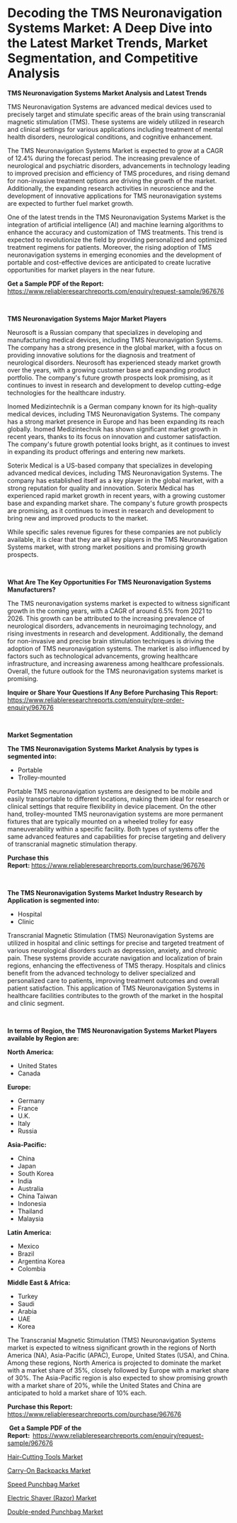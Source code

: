 <p><h1>Decoding the TMS Neuronavigation Systems Market: A Deep Dive into the Latest Market Trends, Market Segmentation, and Competitive Analysis</h1></p><p><strong>TMS Neuronavigation Systems Market Analysis and Latest Trends</strong></p>
<p><p>TMS Neuronavigation Systems are advanced medical devices used to precisely target and stimulate specific areas of the brain using transcranial magnetic stimulation (TMS). These systems are widely utilized in research and clinical settings for various applications including treatment of mental health disorders, neurological conditions, and cognitive enhancement.</p><p>The TMS Neuronavigation Systems Market is expected to grow at a CAGR of 12.4% during the forecast period. The increasing prevalence of neurological and psychiatric disorders, advancements in technology leading to improved precision and efficiency of TMS procedures, and rising demand for non-invasive treatment options are driving the growth of the market. Additionally, the expanding research activities in neuroscience and the development of innovative applications for TMS neuronavigation systems are expected to further fuel market growth.</p><p>One of the latest trends in the TMS Neuronavigation Systems Market is the integration of artificial intelligence (AI) and machine learning algorithms to enhance the accuracy and customization of TMS treatments. This trend is expected to revolutionize the field by providing personalized and optimized treatment regimens for patients. Moreover, the rising adoption of TMS neuronavigation systems in emerging economies and the development of portable and cost-effective devices are anticipated to create lucrative opportunities for market players in the near future.</p></p>
<p><strong>Get a Sample PDF of the Report:&nbsp;</strong> <a href="https://www.reliableresearchreports.com/enquiry/request-sample/967676">https://www.reliableresearchreports.com/enquiry/request-sample/967676</a></p>
<p>&nbsp;</p>
<p><strong>TMS Neuronavigation Systems Major Market Players</strong></p>
<p><p>Neurosoft is a Russian company that specializes in developing and manufacturing medical devices, including TMS Neuronavigation Systems. The company has a strong presence in the global market, with a focus on providing innovative solutions for the diagnosis and treatment of neurological disorders. Neurosoft has experienced steady market growth over the years, with a growing customer base and expanding product portfolio. The company's future growth prospects look promising, as it continues to invest in research and development to develop cutting-edge technologies for the healthcare industry.</p><p>Inomed Medizintechnik is a German company known for its high-quality medical devices, including TMS Neuronavigation Systems. The company has a strong market presence in Europe and has been expanding its reach globally. Inomed Medizintechnik has shown significant market growth in recent years, thanks to its focus on innovation and customer satisfaction. The company's future growth potential looks bright, as it continues to invest in expanding its product offerings and entering new markets.</p><p>Soterix Medical is a US-based company that specializes in developing advanced medical devices, including TMS Neuronavigation Systems. The company has established itself as a key player in the global market, with a strong reputation for quality and innovation. Soterix Medical has experienced rapid market growth in recent years, with a growing customer base and expanding market share. The company's future growth prospects are promising, as it continues to invest in research and development to bring new and improved products to the market.</p><p>While specific sales revenue figures for these companies are not publicly available, it is clear that they are all key players in the TMS Neuronavigation Systems market, with strong market positions and promising growth prospects.</p></p>
<p>&nbsp;</p>
<p><strong>What Are The Key Opportunities For TMS Neuronavigation Systems Manufacturers?</strong></p>
<p><p>The TMS neuronavigation systems market is expected to witness significant growth in the coming years, with a CAGR of around 6.5% from 2021 to 2026. This growth can be attributed to the increasing prevalence of neurological disorders, advancements in neuroimaging technology, and rising investments in research and development. Additionally, the demand for non-invasive and precise brain stimulation techniques is driving the adoption of TMS neuronavigation systems. The market is also influenced by factors such as technological advancements, growing healthcare infrastructure, and increasing awareness among healthcare professionals. Overall, the future outlook for the TMS neuronavigation systems market is promising.</p></p>
<p><strong>Inquire or Share Your Questions If Any Before Purchasing This Report:</strong> <a href="https://www.reliableresearchreports.com/enquiry/pre-order-enquiry/967676">https://www.reliableresearchreports.com/enquiry/pre-order-enquiry/967676</a></p>
<p>&nbsp;</p>
<p><strong>Market Segmentation</strong></p>
<p><strong>The TMS Neuronavigation Systems Market Analysis by types is segmented into:</strong></p>
<p><ul><li>Portable</li><li>Trolley-mounted</li></ul></p>
<p><p>Portable TMS neuronavigation systems are designed to be mobile and easily transportable to different locations, making them ideal for research or clinical settings that require flexibility in device placement. On the other hand, trolley-mounted TMS neuronavigation systems are more permanent fixtures that are typically mounted on a wheeled trolley for easy maneuverability within a specific facility. Both types of systems offer the same advanced features and capabilities for precise targeting and delivery of transcranial magnetic stimulation therapy.</p></p>
<p><strong>Purchase this Report:&nbsp;</strong><a href="https://www.reliableresearchreports.com/purchase/967676">https://www.reliableresearchreports.com/purchase/967676</a></p>
<p>&nbsp;</p>
<p><strong>The TMS Neuronavigation Systems Market Industry Research by Application is segmented into:</strong></p>
<p><ul><li>Hospital</li><li>Clinic</li></ul></p>
<p><p>Transcranial Magnetic Stimulation (TMS) Neuronavigation Systems are utilized in hospital and clinic settings for precise and targeted treatment of various neurological disorders such as depression, anxiety, and chronic pain. These systems provide accurate navigation and localization of brain regions, enhancing the effectiveness of TMS therapy. Hospitals and clinics benefit from the advanced technology to deliver specialized and personalized care to patients, improving treatment outcomes and overall patient satisfaction. This application of TMS Neuronavigation Systems in healthcare facilities contributes to the growth of the market in the hospital and clinic segment.</p></p>
<p>&nbsp;</p>
<p><strong>In terms of Region, the TMS Neuronavigation Systems Market Players available by Region are:</strong></p>
<p>
    <p> <strong> North America: </strong>
        <ul>
            <li>United States</li>
            <li>Canada</li>
        </ul>
        </p> 
    <p> <strong> Europe: </strong>
        <ul>
            <li>Germany</li>
            <li>France</li>
            <li>U.K.</li>
            <li>Italy</li>
            <li>Russia</li>
        </ul>
        </p> 
    <p> <strong> Asia-Pacific: </strong>
        <ul>
            <li>China</li>
            <li>Japan</li>
            <li>South Korea</li>
            <li>India</li>
            <li>Australia</li>
            <li>China Taiwan</li>
            <li>Indonesia</li>
            <li>Thailand</li>
            <li>Malaysia</li>
        </ul>
        </p> 
    <p> <strong> Latin America: </strong>
        <ul>
            <li>Mexico</li>
            <li>Brazil</li>
            <li>Argentina Korea</li>
            <li>Colombia</li>
        </ul>
        </p> 
    <p> <strong> Middle East & Africa: </strong>
        <ul>
            <li>Turkey</li>
            <li>Saudi</li>
            <li>Arabia</li>
            <li>UAE</li>
            <li>Korea</li>
        </ul>
    </p>
    </p>
<p><p>The Transcranial Magnetic Stimulation (TMS) Neuronavigation Systems market is expected to witness significant growth in the regions of North America (NA), Asia-Pacific (APAC), Europe, United States (USA), and China. Among these regions, North America is projected to dominate the market with a market share of 35%, closely followed by Europe with a market share of 30%. The Asia-Pacific region is also expected to show promising growth with a market share of 20%, while the United States and China are anticipated to hold a market share of 10% each.</p></p>
<p><strong>Purchase this Report: </strong><a href="https://www.reliableresearchreports.com/purchase/967676">https://www.reliableresearchreports.com/purchase/967676</a></p>
<p>&nbsp;<strong>Get a Sample PDF of the Report:&nbsp;&nbsp;</strong><a href="https://www.reliableresearchreports.com/enquiry/request-sample/967676">https://www.reliableresearchreports.com/enquiry/request-sample/967676</a></p>
<p><strong></strong></p>
<p><p><a href="https://lydian-appliance-61d.notion.site/Hair-Cutting-Tools-Market-Size-Evaluating-its-Market-Trends-Growth-and-Projections-2024-2031-5b07b82da2a44687b8f506dcbf2538c1">Hair-Cutting Tools Market</a></p><p><a href="https://forested-sushi-9b0.notion.site/Carry-On-Backpacks-Market-Research-Report-Forecasted-for-Period-from-2024-2031-by-Market-Type-Ma-8d31c7b715cd4344941d984296bbe950">Carry-On Backpacks Market</a></p><p><a href="https://view.publitas.com/reportprime-1/speed-punchbag-market-size-market-share-and-global-market-analysis-report-2024-2031/">Speed Punchbag Market</a></p><p><a href="https://summer-dogwood-3e9.notion.site/Electric-Shaver-Razor-Market-Provides-a-Comprehensive-Analysis-Including-a-Macro-Overview-of-the-M-082c17a89e3b4b8baf26d4820aa75a3f">Electric Shaver (Razor) Market</a></p><p><a href="https://view.publitas.com/reportprime-1/double-ended-punchbag-market-research-report-provides-thorough-industry-overview-which-offers-an-in-depth-analysis-of-product-trends-and-new-market-divisions/">Double-ended Punchbag Market</a></p></p>